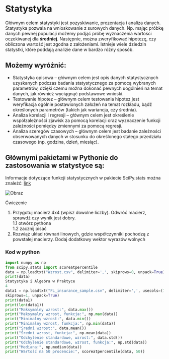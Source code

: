 # Statystyka
Głównym celem statystyki jest pozyskiwanie, prezentacja i analiza danych. Statystyka pozwala na wnioskowanie
z surowych danych. Np. mając próbkę danych pewnej populacji możemy podjąć próbę wyznaczenia wartości
oczekiwanej dla **średniej**. Następnie, można zweryfikować hipotezę, czy obliczona wartość jest zgodna z
założeniami. Istnieje wiele dziedzin statystki, które poddają analizie dane w bardzo różny sposób. 
## Możemy wyróżnić:
* Statystyka opisowa – głównym celem jest opis danych statystycznych uzyskanych podczas badania
statystycznego za pomocą wybranych parametrów, dzięki czemu można dokonać pewnych uogólnień na temat
danych, jak również wyciągnąć podstawowe wnioski.
* Testowanie hipotez – głównym celem testowania hipotez jest weryfikacja ogólnie postawionych założeń na
temat rozkładu, bądź określonych parametrów (takich jak wariancja, czy średnia).
* Analiza korelacji i regresji – głównym celem jest określenie współzależności zjawisk za pomocą korelacji oraz
wyznaczenie funkcji zależności pomiędzy zmiennymi za pomocą regresji.
* Analiza szeregów czasowych – głównym celem jest badanie zależności obserwowanych danych w stosunku do
określonego stałego przedziału czasowego (np. godzina, dzień, miesiąc).

## Głównymi pakietami w Pythonie do zastosowania w statystyce są:

Informacje dotyczące funkcji statystycznych w pakiecie SciPy.stats można znaleźć:
[link](https://docs.scipy.org/doc/scipy/reference/stats.html)



![Obraz](http://www.oprojektowaniu.pl/wp-content/uploads/2018/03/PDI-Header-805x452.png)

Ćwiczenie
1. Przygotuj macierz 4x4 (wpisz dowolne liczby). Odwróć macierz, sprawdź czy wynik jest dobry.  
 1.1 otwórz pythona  
 1.2 zacznij pisać  
2. Rozwiąż układ równań linowych, gdzie współczynniki pochodzą z powstałej macierzy. Dodaj
dodatkowy wektor wyrazów wolnych


### Kod w python
```python
import numpy as np
from scipy.stats import scoreatpercentile
data = np.loadtxt("Wzrost.csv", delimiter=',', skiprows=0, unpack=True)
print(data)
Statystyka i Algebra w Praktyce
4
data1 = np.loadtxt("FL_insurance_sample.csv", delimiter=',', usecols=(7,),
skiprows=1, unpack=True)
print(data1)
print(len(data1))
print("Maksymalny wzrost:", data.max())
print("Maksymalny wzrost, funkcja:", np.max(data))
print("Minimalny wzrost:", data.min())
print("Minimalny wzrost, funkcja:", np.min(data))
print("Średni wzrost:", data.mean())
print("Średni wzrost, funkcja:", np.mean(data))
print("Odchylenie standardowe, wzrost:", data.std())
print("Odchylenie standardowe, wzrost, funkcja:", np.std(data))
print("Mediana:", np.median(data))
print("Wartość na 50 procencie:", scoreatpercentile(data, 50))
```
